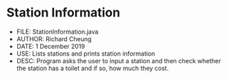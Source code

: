 # Station Information
 * FILE:    StationInformation.java
 * AUTHOR:  Richard Cheung
 * DATE:    1 December 2019
 * USE:     Lists stations and prints station information
 * DESC:    Program asks the user to input a station and then check
            whether the station has a toilet and if so, how much they cost.
